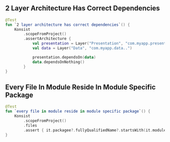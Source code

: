 ## 2 Layer Architecture Has Correct Dependencies

```kotlin
@Test
fun `2 layer architecture has correct dependencies`() {
    Konsist
        .scopeFromProject()
        .assertArchitecture {
            val presentation = Layer("Presentation", "com.myapp.presentation..")
            val data = Layer("Data", "com.myapp.data..")

            presentation.dependsOn(data)
            data.dependsOnNothing()
        }
}
```

## Every File In Module Reside In Module Specific Package

```kotlin
@Test
fun `every file in module reside in module specific package`() {
    Konsist
        .scopeFromProject()
        .files
        .assert { it.packagee?.fullyQualifiedName?.startsWith(it.moduleName) }
}
```

